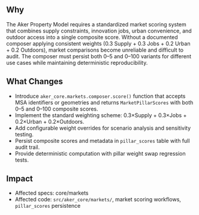 ## Why
The Aker Property Model requires a standardized market scoring system that combines supply constraints, innovation jobs, urban convenience, and outdoor access into a single composite score. Without a documented composer applying consistent weights (0.3 Supply + 0.3 Jobs + 0.2 Urban + 0.2 Outdoors), market comparisons become unreliable and difficult to audit. The composer must persist both 0–5 and 0–100 variants for different use cases while maintaining deterministic reproducibility.

## What Changes
- Introduce `aker_core.markets.composer.score()` function that accepts MSA identifiers or geometries and returns `MarketPillarScores` with both 0–5 and 0–100 composite scores.
- Implement the standard weighting scheme: 0.3×Supply + 0.3×Jobs + 0.2×Urban + 0.2×Outdoors.
- Add configurable weight overrides for scenario analysis and sensitivity testing.
- Persist composite scores and metadata in `pillar_scores` table with full audit trail.
- Provide deterministic computation with pillar weight swap regression tests.

## Impact
- Affected specs: core/markets
- Affected code: `src/aker_core/markets/`, market scoring workflows, `pillar_scores` persistence
